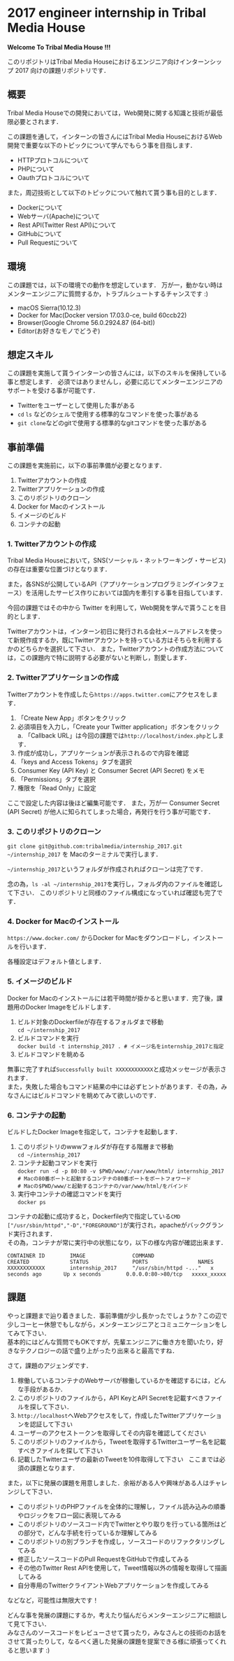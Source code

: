 # 2017 engineer internship in Tribal Media House

**Welcome To Tribal Media House !!!**

このリポジトリはTribal Media Houseにおけるエンジニア向けインターンシップ 2017 向けの課題リポジトリです．

## 概要

Tribal Media Houseでの開発においては，Web開発に関する知識と技術が最低限必要とされます．

この課題を通して，インターンの皆さんにはTribal Media HouseにおけるWeb開発で重要な以下のトピックについて学んでもらう事を目指します．

* HTTPプロトコルについて
* PHPについて
* Oauthプロトコルについて

また，周辺技術として以下のトピックについて触れて貰う事も目的とします．

* Dockerについて
* Webサーバ(Apache)について
* Rest API(Twitter Rest API)について
* GitHubについて
* Pull Requestについて

## 環境

この課題では，以下の環境での動作を想定しています．
万が一，動かない時はメンターエンジニアに質問するか，トラブルシュートするチャンスです :)

* macOS Sierra(10.12.3)
* Docker for Mac(Docker version 17.03.0-ce, build 60ccb22)
* Browser(Google Chrome 56.0.2924.87 (64-bit))
* Editor(お好きなモノでどうぞ)  

## 想定スキル

この課題を実施して貰うインターンの皆さんには，以下のスキルを保持している事と想定します．
必須ではありませんし，必要に応じてメンターエンジニアのサポートを受ける事が可能です．

* Twitterをユーザーとして使用した事がある
* `cd` `ls` などのシェルで使用する標準的なコマンドを使った事がある
* `git clone`などのgitで使用する標準的なgitコマンドを使った事がある  

## 事前準備

この課題を実施前に，以下の事前準備が必要となります．

1. Twitterアカウントの作成  
2. Twitterアプリケーションの作成  
3. このリポジトリのクローン  
4. Docker for Macのインストール  
5. イメージのビルド  
6. コンテナの起動  
  
### 1. Twitterアカウントの作成  
  
Tribal Media Houseにおいて，SNS(ソーシャル・ネットワーキング・サービス)の存在は重要な位置づけとなります．

また，各SNSが公開しているAPI（アプリケーションプログラミングインタフェース）を活用したサービス作りにおいては国内を牽引する事を目指しています．

今回の課題ではその中から Twitter を利用して，Web開発を学んで貰うことを目的とします．

Twitterアカウントは，インターン初日に発行される会社メールアドレスを使って新規作成するか，既にTwitterアカウントを持っている方はそちらを利用するかのどちらかを選択して下さい．
また，Twitterアカウントの作成方法については，この課題内で特に説明する必要がないと判断し，割愛します．

### 2. Twitterアプリケーションの作成

Twitterアカウントを作成したら`https://apps.twitter.com`にアクセスをします．

1. 「Create New App」ボタンをクリック
2. 必須項目を入力し，「Create your Twitter application」ボタンをクリック  
  a. 「Callback URL」は今回の課題では`http://localhost/index.php`とします．
3. 作成が成功し，アプリケーションが表示されるので内容を確認
4. 「keys and Access Tokens」タブを選択
5. Consumer Key (API Key) と Consumer Secret (API Secret) をメモ
6. 「Permissions」タブを選択
7. 権限を「Read Only」に設定

ここで設定した内容は後ほど編集可能です．
また，万が一 Consumer Secret (API Secret) が他人に知られてしまった場合，再発行を行う事が可能です．

### 3. このリポジトリのクローン

`git clone git@github.com:tribalmedia/internship_2017.git ~/internship_2017` を Macのターミナルで実行します．

`~/internship_2017`というフォルダが作成されればクローンは完了です．

念の為，`ls -al ~/internship_2017`を実行し，フォルダ内のファイルを確認して下さい．
このリポジトリと同様のファイル構成になっていれば確認も完了です．

### 4. Docker for Macのインストール

`https://www.docker.com/` からDocker for Macをダウンロードし，インストールを行います．

各種設定はデフォルト値とします．

### 5. イメージのビルド

Docker for Macのインストールには若干時間が掛かると思います．完了後，課題用のDocker Imageをビルドします．

1. ビルド対象のDockerfileが存在するフォルダまで移動  
`cd ~/internship_2017`  
2. ビルドコマンドを実行  
`docker build -t internship_2017 . # イメージ名をinternship_2017と指定`  
3. ビルドコマンドを眺める  
  
無事に完了すれば`Successfully built XXXXXXXXXXXX`と成功メッセージが表示されます．  
また，失敗した場合もコマンド結果の中には必ずヒントがあります．その為，みなさんにはビルドコマンドを眺めてみて欲しいのです．  
  
### 6. コンテナの起動  
  
ビルドしたDocker Imageを指定して，コンテナを起動します．  
  
1. このリポジトリのwwwフォルダが存在する階層まで移動  
`cd ~/internship_2017`  
2. コンテナ起動コマンドを実行  
`docker run -d -p 80:80 -v $PWD/www/:/var/www/html/ internship_2017`  
`# Macの80番ポートと起動するコンテナの80番ポートをポートフォワード`  
`# Macの$PWD/www/と起動するコンテナの/var/www/html/をバインド`  
3. 実行中コンテナの確認コマンドを実行  
`docker ps`  
  
コンテナの起動に成功すると，Dockerfile内で指定している`CMD ["/usr/sbin/httpd","-D","FOREGROUND"]`が実行され，apacheがバックグランド実行されます．  
その為，コンテナが常に実行中の状態になり，以下の様な内容が確認出来ます．  
  
```  
CONTAINER ID        IMAGE               COMMAND                  CREATED             STATUS              PORTS                NAMES  
XXXXXXXXXXXX        internship_2017     "/usr/sbin/httpd -..."   x seconds ago       Up x seconds        0.0.0.0:80->80/tcp   xxxxx_xxxxx  
```  
  
## 課題  
  
やっと課題まで辿り着きました．事前準備が少し長かったでしょうか？この辺で少しコーヒー休憩でもしながら，メンターエンジニアとコミュニケーションをしてみて下さい．  
基本的にはどんな質問でもOKですが，先輩エンジニアに働き方を聞いたり，好きなテクノロジーの話で盛り上がったり出来ると最高ですね．  
  
さて，課題のアジェンダです．  
  
1. 稼働しているコンテナのWebサーバが稼働しているかを確認するには，どんな手段があるか．
2. このリポジトリのファイルから，API KeyとAPI Secretを記載すべきファイルを探して下さい．
3. `http://localhost`へWebアクセスをして，作成したTwitterアプリケーションを認証して下さい
4. ユーザーのアクセストークンを取得してその内容を確認してください
5. このリポジトリのファイルから，Tweetを取得するTwitterユーザー名を記載すべきファイルを探して下さい
6. 記載したTwitterユーザの最新のTweetを10件取得して下さい
  
ここまでは必須の課題となります．  

また，以下に発展の課題を用意しました．余裕がある人や興味がある人はチャレンジして下さい．  

* このリポジトリのPHPファイルを全体的に理解し，ファイル読み込みの順番やロジックをフロー図に表現してみる
* このリポジトリのソースコード内でTwitterとやり取りを行っている箇所はどの部分で，どんな手続を行っているか理解してみる
* このリポジトリの別ブランチを作成し，ソースコードのリファクタリングしてみる
* 修正したソースコードのPull RequestをGitHubで作成してみる
* その他のTwitter Rest APIを使用して，Tweet情報以外の情報を取得して描画してみる
* 自分専用のTwitterクライアントWebアプリケーションを作成してみる
  
などなど，可能性は無限大です！  
  
どんな事を発展の課題にするか，考えたり悩んだらメンターエンジニアに相談して見て下さい．  
みなさんのソースコードをレビューさせて貰ったり，みなさんとの技術のお話をさせて貰ったりして，なるべく適した発展の課題を提案できる様に頑張ってくれると思います :)
